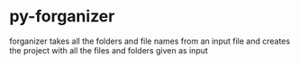 py-forganizer
=============

forganizer takes all the folders and file names from an input file and creates the project with all the files and folders given as input